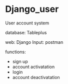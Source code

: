 # Django_user

User account system

database: Tableplus

web: Django
Input: postman

functions:
- sign up
- account activatation
- login 
- account deactivatation
